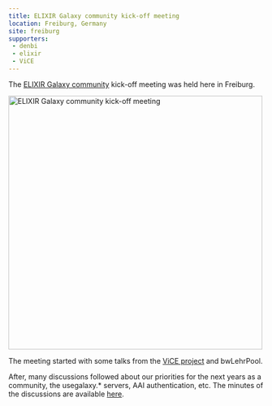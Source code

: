 ```yaml
---
title: ELIXIR Galaxy community kick-off meeting
location: Freiburg, Germany
site: freiburg
supporters:
 - denbi
 - elixir
 - ViCE
---
```


The [ELIXIR Galaxy community](https://www.elixir-europe.org/about/groups/galaxy-wg) kick-off meeting was held here in Freiburg.

<div class="multiple-img">
    <img src="/assets/media/2018-03-14-elixir-galaxy-kickoff.jpg" width="500px" alt="ELIXIR Galaxy community kick-off meeting" />
</div>

The meeting started with some talks from the [ViCE project](https://www.rz.uni-freiburg.de/rz/aktuell/vice-gestartet) and bwLehrPool.

After, many discussions followed about our priorities for the next years as a community, the usegalaxy.* servers, AAI authentication, etc. The minutes of the discussions are available [here](https://docs.google.com/document/d/1d4Gstd47Gcz-K6jX190WeyO0QSoYNbYVE2a3BHn5zFA/edit?usp=sharing).
